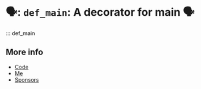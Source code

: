 # 🗣: `def_main`: A decorator for main 🗣

::: def_main

## More info

* [ Code ]( https://github.com/rec/def_main )
* [ Me ]( https://github.com/rec )
* [ Sponsors ]( https://github.com/sponsors/rec )
